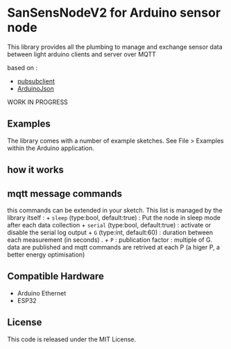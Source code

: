 # SanSensNodeV2 for Arduino sensor node 

This library provides all the plumbing to manage and exchange sensor data between light arduino clients and server over MQTT


based on : 
+ [pubsubclient](https://github.com/knolleary/pubsubclient.git)
+ [ArduinoJson](https://github.com/bblanchon/ArduinoJson.git)

WORK IN PROGRESS

## Examples

The library comes with a number of example sketches. See File > Examples
within the Arduino application.

## how it works

## mqtt message commands

this commands can be extended in your sketch.
This list is managed by the library itself : 
    + `sleep` (type:bool, default:true) : Put the node in sleep mode after each data collection
    + `serial` (type:bool, default:true) : activate or disable the serial log output 
    + `G` (type:int, default:60) : duration between each measurement (in seconds) .
    + `P` : publication factor : multiple of G. data are published and mqtt commands are retrived at each P (a higer P, a better energy optimisation)

## Compatible Hardware


 - Arduino Ethernet
 - ESP32

## License

This code is released under the MIT License.